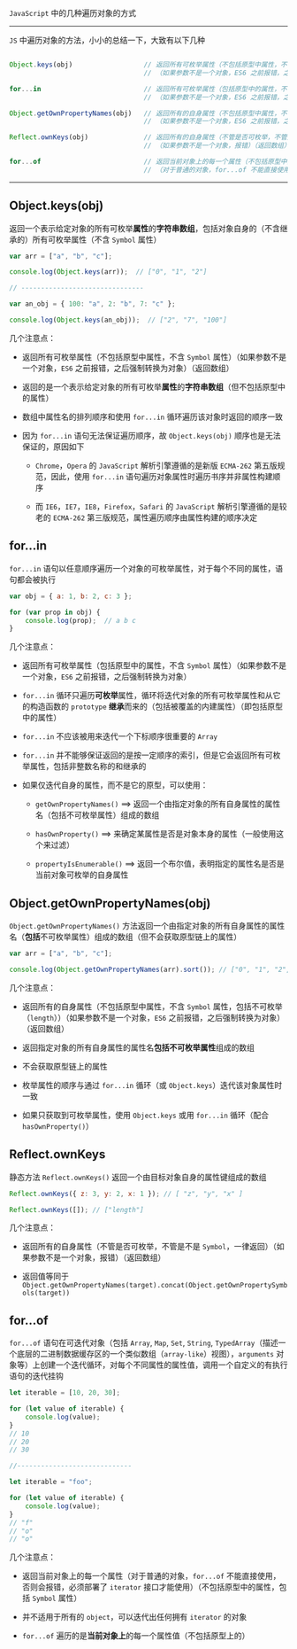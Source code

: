 ```JavaScript``` 中的几种遍历对象的方式

----


```JS``` 中遍历对象的方法，小小的总结一下，大致有以下几种

```js

Object.keys(obj)                  // 返回所有可枚举属性（不包括原型中属性，不含 Symbol 属性）
                                  // （如果参数不是一个对象，ES6 之前报错，之后强制转换为对象）（返回数组）

for...in                          // 返回所有可枚举属性（包括原型中的属性，不含 Symbol 属性）
                                  // （如果参数不是一个对象，ES6 之前报错，之后强制转换为对象）

Object.getOwnPropertyNames(obj)   // 返回所有的自身属性（不包括原型中属性，不含 Symbol 属性，包括不可枚举（length））
                                  // （如果参数不是一个对象，ES6 之前报错，之后强制转换为对象）（返回数组）

Reflect.ownKeys(obj)              // 返回所有的自身属性（不管是否可枚举，不管是不是 Symbol，一律返回）
                                  // （如果参数不是一个对象，报错）（返回数组）

for...of                          // 返回当前对象上的每一个属性（不包括原型中的属性，包括 Symbol 属性）
                                  // （对于普通的对象，for...of 不能直接使用，否则会报错，必须部署了 iterator 接口才能使用）

```

----


## Object.keys(obj)

返回一个表示给定对象的所有可枚举**属性**的**字符串数组**，包括对象自身的（不含继承的）所有可枚举属性（不含 ```Symbol``` 属性）

```js
var arr = ["a", "b", "c"];

console.log(Object.keys(arr));  // ["0", "1", "2"]

// -------------------------------

var an_obj = { 100: "a", 2: "b", 7: "c" };

console.log(Object.keys(an_obj));  // ["2", "7", "100"]
```

几个注意点：

* 返回所有可枚举属性（不包括原型中属性，不含 ```Symbol``` 属性）（如果参数不是一个对象，```ES6``` 之前报错，之后强制转换为对象）（返回数组）

* 返回的是一个表示给定对象的所有可枚举**属性**的**字符串数组**（但不包括原型中的属性）

* 数组中属性名的排列顺序和使用 ```for...in``` 循环遍历该对象时返回的顺序一致

* 因为 ```for...in``` 语句无法保证遍历顺序，故 ```Object.keys(obj)``` 顺序也是无法保证的，原因如下

  * ```Chrome```，```Opera``` 的 ```JavaScript``` 解析引擎遵循的是新版 ```ECMA-262``` 第五版规范，因此，使用 ```for...in``` 语句遍历对象属性时遍历书序并非属性构建顺序

  * 而 ```IE6```，```IE7```，```IE8```，```Firefox```，```Safari``` 的 ```JavaScript``` 解析引擎遵循的是较老的 ```ECMA-262``` 第三版规范，属性遍历顺序由属性构建的顺序决定




## for...in

```for...in``` 语句以任意顺序遍历一个对象的可枚举属性，对于每个不同的属性，语句都会被执行

```js
var obj = { a: 1, b: 2, c: 3 };

for (var prop in obj) {
    console.log(prop);  // a b c
}
```

几个注意点：

* 返回所有可枚举属性（包括原型中的属性，不含 ```Symbol``` 属性）（如果参数不是一个对象，```ES6``` 之前报错，之后强制转换为对象）

* ```for...in``` 循环只遍历**可枚举**属性，循环将迭代对象的所有可枚举属性和从它的构造函数的 ```prototype``` **继承**而来的（包括被覆盖的内建属性）（即包括原型中的属性）

* ```for...in``` 不应该被用来迭代一个下标顺序很重要的 ```Array```

* ```for...in``` 并不能够保证返回的是按一定顺序的索引，但是它会返回所有可枚举属性，包括非整数名称的和继承的

* 如果仅迭代自身的属性，而不是它的原型，可以使用：

  * ```getOwnPropertyNames()```  ==> 返回一个由指定对象的所有自身属性的属性名（包括不可枚举属性）组成的数组

  * ```hasOwnProperty()```  ==> 来确定某属性是否是对象本身的属性（一般使用这个来过滤）

  * ```propertyIsEnumerable()```  ==> 返回一个布尔值，表明指定的属性名是否是当前对象可枚举的自身属性



## Object.getOwnPropertyNames(obj)

```Object.getOwnPropertyNames()``` 方法返回一个由指定对象的所有自身属性的属性名（**包括**不可枚举属性）组成的数组（但不会获取原型链上的属性）

```js
var arr = ["a", "b", "c"];

console.log(Object.getOwnPropertyNames(arr).sort()); // ["0", "1", "2", "length"]
```

几个注意点：

* 返回所有的自身属性（不包括原型中属性，不含 ```Symbol``` 属性，包括不可枚举（```length```））（如果参数不是一个对象，```ES6``` 之前报错，之后强制转换为对象）（返回数组）

* 返回指定对象的所有自身属性的属性名**包括不可枚举属性**组成的数组

* 不会获取原型链上的属性

* 枚举属性的顺序与通过 ```for...in``` 循环（或 ```Object.keys```）迭代该对象属性时一致

* 如果只获取到可枚举属性，使用 ```Object.keys``` 或用 ```for...in``` 循环（配合 ```hasOwnProperty()```）


## Reflect.ownKeys

静态方法 ```Reflect.ownKeys()``` 返回一个由目标对象自身的属性键组成的数组

```js
Reflect.ownKeys({ z: 3, y: 2, x: 1 }); // [ "z", "y", "x" ]

Reflect.ownKeys([]); // ["length"]
```

几个注意点：

* 返回所有的自身属性（不管是否可枚举，不管是不是 ```Symbol```，一律返回）（如果参数不是一个对象，报错）（返回数组）

* 返回值等同于 ```Object.getOwnPropertyNames(target).concat(Object.getOwnPropertySymbols(target))```



## for...of

```for...of``` 语句在可迭代对象（包括 ```Array```, ```Map```, ```Set```, ```String```, ```TypedArray```（描述一个底层的二进制数据缓存区的一个类似数组（```array-like```）视图），```arguments``` 对象等）上创建一个迭代循环，对每个不同属性的属性值，调用一个自定义的有执行语句的迭代挂钩

```js
let iterable = [10, 20, 30];

for (let value of iterable) {
    console.log(value);
}
// 10
// 20
// 30

//-----------------------------

let iterable = "foo";

for (let value of iterable) {
    console.log(value);
}
// "f"
// "o"
// "o"
```

几个注意点：

* 返回当前对象上的每一个属性（对于普通的对象，```for...of``` 不能直接使用，否则会报错，必须部署了 ```iterator``` 接口才能使用）（不包括原型中的属性，包括 ```Symbol``` 属性）

* 并不适用于所有的 ```object```，可以迭代出任何拥有 ```iterator``` 的对象

* ```for...of``` 遍历的是**当前对象上**的每一个属性值（不包括原型上的）
